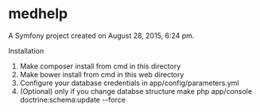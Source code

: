 medhelp
=======

A Symfony project created on August 28, 2015, 6:24 pm.

Installation
1. Make composer install from cmd in this directory
2. Make bower install from cmd in this web directory
3. Configure your database credentials in app/config/parameters.yml
4. (Optional) only if you change databse structure make php app/console doctrine:schema:update --force  
